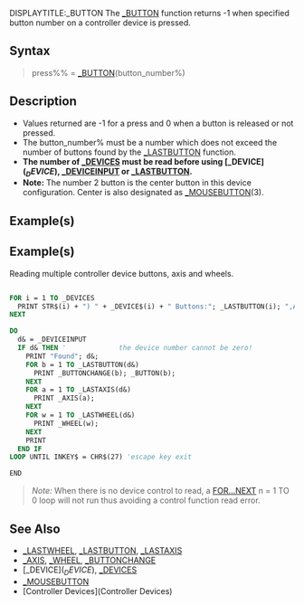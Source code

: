 DISPLAYTITLE:_BUTTON
The [_BUTTON](_BUTTON) function returns -1 when specified button number on a controller device is pressed.


## Syntax

>  press%% = [_BUTTON](_BUTTON)(button_number%)


## Description

* Values returned are -1 for a press and 0 when a button is released or not pressed.
* The button_number% must be a number which does not exceed the number of buttons found by the [_LASTBUTTON](_LASTBUTTON) function.
* **The number of [_DEVICES](_DEVICES) must be read before using [_DEVICE$](_DEVICE$), [_DEVICEINPUT](_DEVICEINPUT) or [_LASTBUTTON](_LASTBUTTON).**
* **Note:** The number 2 button is the center button in this device configuration. Center is also designated as [_MOUSEBUTTON](_MOUSEBUTTON)(3).


## Example(s)

## Example(s)
 Reading multiple controller device buttons, axis and wheels.

```vb

FOR i = 1 TO _DEVICES
  PRINT STR$(i) + ") " + _DEVICE$(i) + " Buttons:"; _LASTBUTTON(i); ",Axis:"; _LASTAXIS(i); ",Wheel:"; _LASTWHEEL(i)
NEXT

DO
  d& = _DEVICEINPUT
  IF d& THEN '             the device number cannot be zero!
    PRINT "Found"; d&;
    FOR b = 1 TO _LASTBUTTON(d&)
      PRINT _BUTTONCHANGE(b); _BUTTON(b);
    NEXT
    FOR a = 1 TO _LASTAXIS(d&)
      PRINT _AXIS(a);
    NEXT
    FOR w = 1 TO _LASTWHEEL(d&)
      PRINT _WHEEL(w);
    NEXT
    PRINT
  END IF
LOOP UNTIL INKEY$ = CHR$(27) 'escape key exit

END 

```
>  *Note:* When there is no device control to read, a [FOR...NEXT](FOR...NEXT) n = 1 TO 0 loop will not run thus avoiding a control function read error.


## See Also

* [_LASTWHEEL](_LASTWHEEL), [_LASTBUTTON](_LASTBUTTON), [_LASTAXIS](_LASTAXIS)
* [_AXIS](_AXIS), [_WHEEL](_WHEEL), [_BUTTONCHANGE](_BUTTONCHANGE)
* [_DEVICE$](_DEVICE$), [_DEVICES](_DEVICES)
* [_MOUSEBUTTON](_MOUSEBUTTON)
* [Controller Devices](Controller Devices)




